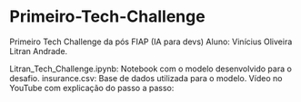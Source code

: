 # Primeiro-Tech-Challenge
Primeiro Tech Challenge da pós FIAP (IA para devs)
Aluno: Vinícius Oliveira Litran Andrade.


Litran_Tech_Challenge.ipynb: Notebook com o modelo desenvolvido para o desafio.
insurance.csv: Base de dados utilizada para o modelo.
Vídeo no YouTube com explicação do passo a passo: 
